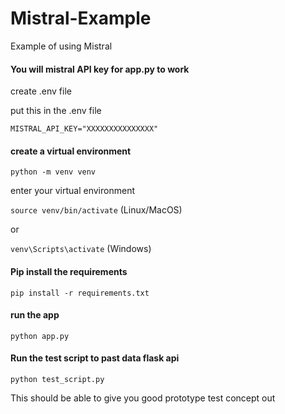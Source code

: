# Mistral-Example
Example of using Mistral

#### You will mistral API key for app.py to work

create .env file

put this in the .env file


`MISTRAL_API_KEY="XXXXXXXXXXXXXXX"`

#### create a virtual environment

`python -m venv venv`

enter your virtual environment

`source venv/bin/activate` (Linux/MacOS)

or

`venv\Scripts\activate` (Windows)

#### Pip install the requirements

`pip install -r requirements.txt`

#### run the app

`python app.py`

#### Run the test script to past data flask api

`python test_script.py`

This should be able to give you good prototype test concept out